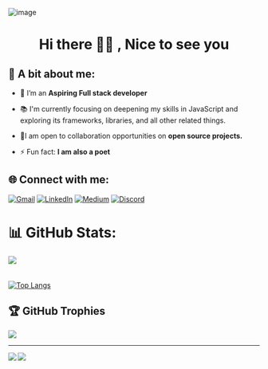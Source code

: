 ![image](https://github.com/innocentemutabazi/innocentemutabazi/assets/159420918/8ae6616d-1980-44c2-92cf-5d3a12b2f0ce)
<h1 align="center"> Hi there 👋🏽 , Nice to see you </h1>

 ## 🥰 A bit about me:
- 🔭 I’m an **Aspiring Full stack developer**
  
- 📚 I'm currently focusing on deepening my skills in JavaScript and exploring its frameworks, libraries, and all other related things.

- 👯I am open to collaboration opportunities on **open source projects.**

- ⚡ Fun fact: **I am also a poet**

## 🌐 Connect with me:
[![Gmail](https://img.shields.io/badge/Gmail-D14836?logo=gmail&logoColor=white)](mailto:innocentemutabazi@gmail.com)
[![LinkedIn](https://img.shields.io/badge/LinkedIn-%230077B5.svg?logo=linkedin&logoColor=white)](https://www.linkedin.com/in/innocente-m-2b3a912aa/) [![Medium](https://img.shields.io/badge/Medium-12100E?logo=medium&logoColor=white)](https://medium.com/@innocentemutabazi)
[![Discord](https://img.shields.io/badge/Discord-%235865F2.svg?logo=discord&logoColor=white)](discordapp.com/users/1208511219095310349) 


# 📊 GitHub Stats:
<img align="center" src="https://github-readme-streak-stats.herokuapp.com/?user=innocentemutabazi&theme=dark&hide_border=false&show_icons=true&count_private=true"/><br><br> <br/>
[![Top Langs](https://innocentemutabazi-readme-3n4w.vercel.app/api/top-langs/?username=innocentemutabazi&theme=dark)](https://github.com/innocentemutabazi/github-readme-stats)




## 🏆 GitHub Trophies
![](https://github-profile-trophy.vercel.app/?username=innocentemutabazi&theme=radical&no-frame=false&no-bg=false&margin-w=4)

---

<img align="left" src="https://github-profile-summary-cards.vercel.app/api/cards/profile-details?username=innocentemutabazi&theme=dark"/>[![](https://visitcount.itsvg.in/api?id=innocentemutabazi&label=Profile%20Views&color=11&icon=5&pretty=true)](https://visitcount.itsvg.in)
